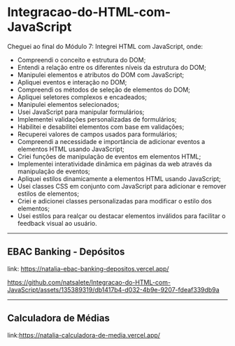 ﻿# Integracao-do-HTML-com-JavaScript

Cheguei ao final do Módulo 7: Integrei HTML com JavaScript, onde:

* Compreendi o conceito e estrutura do DOM;
* Entendi a relação entre os diferentes níveis da estrutura do DOM;
* Manipulei elementos e atributos do DOM com JavaScript;
* Apliquei eventos e interação no DOM;
* Compreendi os métodos de seleção de elementos do DOM;
* Apliquei seletores complexos e encadeados;
* Manipulei elementos selecionados;
* Usei JavaScript para manipular formulários;
* Implementei validações personalizadas de formulários;
* Habilitei e desabilitei elementos com base em validações;
* Recuperei valores de campos usados para formulários;
* Compreendi a necessidade e importância de adicionar eventos a elementos HTML usando JavaScript;
* Criei funções de manipulação de eventos em elementos HTML;
* Implementei interatividade dinâmica em páginas da web através da manipulação de eventos;
* Apliquei estilos dinamicamente a elementos HTML usando JavaScript;
* Usei classes CSS em conjunto com JavaScript para adicionar e remover estilos de elementos;
* Criei e adicionei classes personalizadas para modificar o estilo dos elementos;
* Usei estilos para realçar ou destacar elementos inválidos para facilitar o feedback visual ao usuário.

<hr>

## EBAC Banking - Depósitos

link: https://natalia-ebac-banking-depositos.vercel.app/

https://github.com/natsalete/Integracao-do-HTML-com-JavaScript/assets/135389319/db1417b4-d032-4b9e-9207-fdeaf339db9a

<hr>

## Calculadora de Médias

link:https://natalia-calculadora-de-media.vercel.app/
